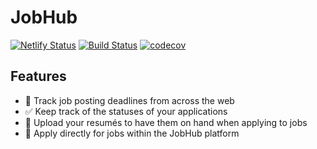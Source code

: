 # JobHub

[![Netlify Status](https://api.netlify.com/api/v1/badges/2b4353c0-a466-422b-9a44-9d159ae999da/deploy-status)](https://app.netlify.com/sites/quizzical-mccarthy-0289ae/deploys)
[![Build Status](https://travis-ci.com/scrum-gang/jobhub-web.svg?branch=master)](https://travis-ci.com/scrum-gang/jobhub-web)
[![codecov](https://codecov.io/gh/scrum-gang/jobhub-web/branch/master/graph/badge.svg)](https://codecov.io/gh/scrum-gang/jobhub-web)

## Features
* 🔖 Track job posting deadlines from across the web
* ✅ Keep track of the statuses of your applications
* 📎 Upload your resumés to have them on hand when applying to jobs
* 💼 Apply directly for jobs within the JobHub platform
